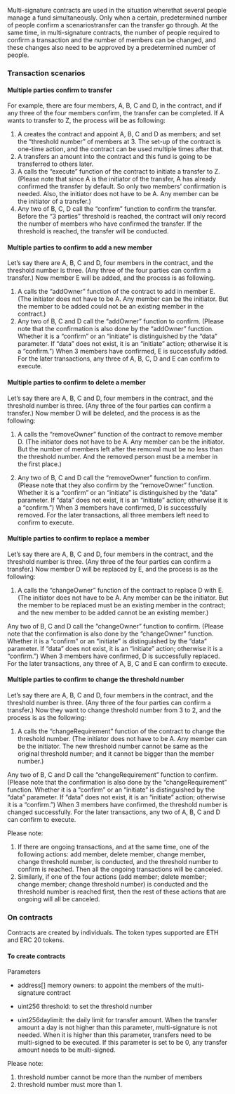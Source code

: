 Multi-signature contracts are used in the situation wherethat several people manage a fund simultaneously. Only when a certain, predetermined number of people confirm a scenariostransfer can the transfer go through. At the same time, in multi-signature contracts, the number of people required to confirm a transaction and the number of members can be changed, and these changes also need to be approved by a predetermined number of people.

### Transaction scenarios

#### Multiple parties confirm to transfer
For example, there are four members, A, B, C and D, in the contract, and if any three of the four members confirm, the transfer can be completed. If A wants to transfer to Z, the process will be as following: 
1) A creates the contract and appoint A, B, C and D as members; and set the “threshold number” of members at 3. The set-up of the contract is one-time action, and the contract can be used multiple times after that.
2) A transfers an amount into the contract and this fund is going to be transferred to others later.
3) A calls the “execute” function of the contract to initiate a transfer to Z. (Please note that since A is the initiator of the transfer, A has already confirmed the transfer by default. So only two members’ confirmation is needed. Also, the initiator does not have to be A. Any member can be the initiator of a transfer.)
4) Any two of B, C, D call the “confirm” function to confirm the transfer. Before the “3 parties” threshold is reached, the contract will only record the number of members who have confirmed the transfer. If the threshold is reached, the transfer will be conducted.

#### Multiple parties to confirm to add a new member
Let’s say there are A, B, C and D, four members in the contract, and the threshold number is three. (Any three of the four parties can confirm a transfer.) Now member E will be added, and the process is as following.
1) A calls the “addOwner” function of the contract to add in member E. (The initiator does not have to be A. Any member can be the initiator. But the member to be added could not be an existing member in the contract.)
2) Any two of B, C and D call the “addOwner” function to confirm. (Please note that the confirmation is also done by the “addOwner” function. Whether it is a “confirm” or an “initiate” is distinguished by the “data” parameter. If “data” does not exist, it is an “initiate” action; otherwise it is a “confirm.”)
When 3 members have confirmed, E is successfully added. For the later transactions, any three of A, B, C, D and E can confirm to execute.

#### Multiple parties to confirm to delete a member
Let’s say there are A, B, C and D, four members in the contract, and the threshold number is three. (Any three of the four parties can confirm a transfer.) Now member D will be deleted, and the process is as the following:

1) A calls the “removeOwner” function of the contract to remove member D. (The initiator does not have to be A. Any member can be the initiator. But the number of members left after the removal must be no less than the threshold number. And the removed person must be a member in the first place.)

2) Any two of B, C and D call the “removeOwner” function to confirm. (Please note that they also confirm by the “removeOwner” function. Whether it is a “confirm” or an “initiate” is distinguished by the “data” parameter. If “data” does not exist, it is an “initiate” action; otherwise it is a “confirm.”)
When 3 members have confirmed, D is successfully removed. For the later transactions, all three members left need to confirm to execute.

#### Multiple parties to confirm to replace a member
Let’s say there are A, B, C and D, four members in the contract, and the threshold number is three. (Any three of the four parties can confirm a transfer.) Now member D will be replaced by E, and the process is as the following:

1) A calls the “changeOwner” function of the contract to replace D with E. (The initiator does not have to be A. Any member can be the initiator. But the member to be replaced must be an existing member in the contract; and the new member to be added cannot be an existing member.)

Any two of B, C and D call the “changeOwner” function to confirm. (Please note that the confirmation is also done by the “changeOwner” function. Whether it is a “confirm” or an “initiate” is distinguished by the “data” parameter. If “data” does not exist, it is an “initiate” action; otherwise it is a “confirm.”)
When 3 members have confirmed, D is successfully replaced. For the later transactions, any three of A, B, C and E can confirm to execute.

#### Multiple parties to confirm to change the threshold number
Let’s say there are A, B, C and D, four members in the contract, and the threshold number is three. (Any three of the four parties can confirm a transfer.) Now they want to change threshold number from 3 to 2, and the process is as the following:

1) A calls the “changeRequirement” function of the contract to change the threshold number. (The initiator does not have to be A. Any member can be the initiator. The new threshold number cannot be same as the original threshold number; and it cannot be bigger than the member number.)

Any two of B, C and D call the “changeRequirement” function to confirm. (Please note that the confirmation is also done by the “changeRequirement” function. Whether it is a “confirm” or an “initiate” is distinguished by the “data” parameter. If “data” does not exist, it is an “initiate” action; otherwise it is a “confirm.”)
When 3 members have confirmed, the threshold number is changed successfully. For the later transactions, any two of A, B, C and D can confirm to execute.

Please note:

1) If there are ongoing transactions, and at the same time, one of the following actions: add member, delete member, change member, change threshold number, is conducted, and the threshold number to confirm is reached. Then all the ongoing transactions will be canceled.
2) Similarly, if one of the four actions (add member; delete member; change member; change threshold number) is conducted and the threshold number is reached first, then the rest of these actions that are ongoing will all be canceled.

### On contracts
Contracts are created by individuals. The token types supported are ETH and ERC 20 tokens.

#### To create contracts

Parameters

- address[] memory owners: to appoint the members of the multi-signature contract

- uint256 threshold: to set the threshold number

- uint256daylimit: the daily limit for transfer amount. When the transfer amount a day is not higher than this parameter, multi-signature is not needed. When it is higher than this parameter, transfers need to be multi-signed to be executed. If this parameter is set to be 0, any transfer amount needs to be multi-signed.


Please note:
1) threshold number cannot be more than the number of members
2) threshold number must more than 1.
